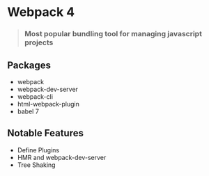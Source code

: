 # Webpack 4
> ### Most popular bundling tool for managing javascript projects

## Packages

- webpack
- webpack-dev-server
- webpack-cli
- html-webpack-plugin
- babel 7

## Notable Features

- Define Plugins
- HMR and webpack-dev-server
- Tree Shaking